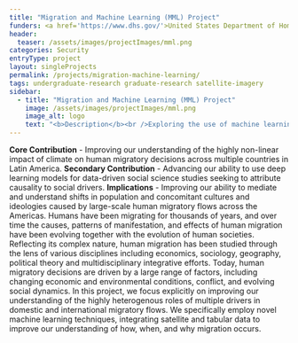 ```yaml
---
title: "Migration and Machine Learning (MML) Project"
funders: <a href='https://www.dhs.gov/'>United States Department of Homeland Security</a><br />
header:
  teaser: /assets/images/projectImages/mml.png
categories: Security
entryType: project
layout: singleProjects
permalink: /projects/migration-machine-learning/
tags: undergraduate-research graduate-research satellite-imagery
sidebar:
  - title: "Migration and Machine Learning (MML) Project"
    image: /assets/images/projectImages/mml.png
    image_alt: logo
    text: "<b>Description</b><br />Exploring the use of machine learning for predicting and understanding human migratory flows.<br /><b>Timeline:</b><br />Fall 2020 to Present<br /><b>People:</b><br /><a href='/people/danrunfolafall2017'>Dan Runfola</a><br /><a href='/people/heatherbaierfall2018'>Heather Baier</a><br />"
---
```

**Core Contribution** - Improving our understanding of the highly non-linear impact of climate on human migratory decisions across multiple countries in Latin America.
**Secondary Contribution** - Advancing our ability to use deep learning models for data-driven social science studies seeking to attribute causality to social drivers.
**Implications** -  Improving our ability to mediate and understand shifts in population and concomitant cultures and ideologies caused by large-scale human migratory flows across the Americas.
Humans have been migrating for thousands of years, and over time the causes, patterns of manifestation, and effects of human migration have been evolving together with the evolution of human societies.  Reflecting its complex nature, human migration has been studied through the lens of various disciplines including economics, sociology, geography, political theory and multidisciplinary integrative efforts. Today, human migratory decisions are driven by a large range of factors, including changing economic and environmental conditions, conflict, and evolving social dynamics.
In this project, we focus explicitly on improving our understanding of the highly heterogenous roles of multiple drivers in domestic and international migratory flows. We specifically employ novel machine learning techniques, integrating satellite and tabular data to improve our understanding of how, when, and why migration occurs.